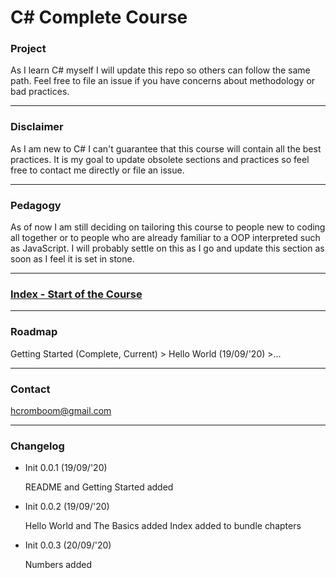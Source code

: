 # C# Complete Course

### Project

As I learn C# myself I will update this repo so others can follow the same path. Feel free to file an issue if you have concerns about methodology or bad practices.

---

### Disclaimer

As I am new to C# I can't guarantee that this course will contain all the best practices. It is my goal to update obsolete sections and practices so feel free to contact me directly or file an issue.

---

### Pedagogy

As of now I am still deciding on tailoring this course to people new to coding all together or to people who are already familiar to a OOP interpreted such as JavaScript.
I will probably settle on this as I go and update this section as soon as I feel it is set in stone.

---

### [Index - Start of the Course](./index.md)

---


### Roadmap

Getting Started (Complete, Current) > Hello World (19/09/'20) >...

---

### Contact

hcromboom@gmail.com

---

### Changelog

* Init 0.0.1 (19/09/'20)

    README and Getting Started added
    
* Init 0.0.2 (19/09/'20)

    Hello World and The Basics added
    Index added to bundle chapters
    
* Init 0.0.3 (20/09/'20)

    Numbers added